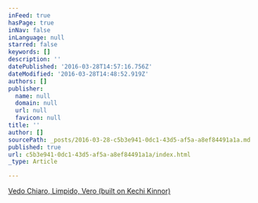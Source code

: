 ```yaml
---
inFeed: true
hasPage: true
inNav: false
inLanguage: null
starred: false
keywords: []
description: ''
datePublished: '2016-03-28T14:57:16.756Z'
dateModified: '2016-03-28T14:48:52.919Z'
authors: []
publisher:
  name: null
  domain: null
  url: null
  favicon: null
title: ''
author: []
sourcePath: _posts/2016-03-28-c5b3e941-0dc1-43d5-af5a-a8ef84491a1a.md
published: true
url: c5b3e941-0dc1-43d5-af5a-a8ef84491a1a/index.html
_type: Article

---
```

[Vedo Chiaro, Limpido, Vero (built on Kechi Kinnor)][0]

[0]: https://youtu.be/1suQwV5YevI